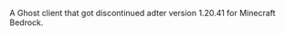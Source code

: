 A Ghost client that got discontinued adter version 1.20.41 for Minecraft Bedrock. 

                                                    
